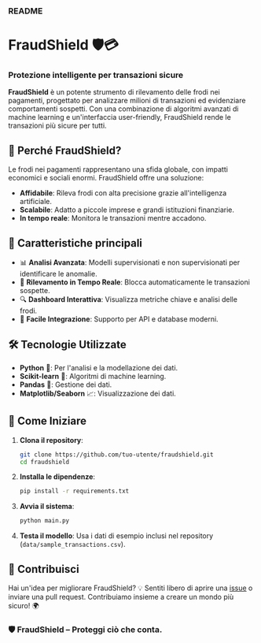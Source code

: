 
### **README**

# FraudShield 🛡️💳

### Protezione intelligente per transazioni sicure

**FraudShield** è un potente strumento di rilevamento delle frodi nei pagamenti, progettato per analizzare milioni di transazioni ed evidenziare comportamenti sospetti. Con una combinazione di algoritmi avanzati di machine learning e un'interfaccia user-friendly, FraudShield rende le transazioni più sicure per tutti.

## 🧐 **Perché FraudShield?**
Le frodi nei pagamenti rappresentano una sfida globale, con impatti economici e sociali enormi. FraudShield offre una soluzione:
- **Affidabile**: Rileva frodi con alta precisione grazie all'intelligenza artificiale.
- **Scalabile**: Adatto a piccole imprese e grandi istituzioni finanziarie.
- **In tempo reale**: Monitora le transazioni mentre accadono.

## 🔑 **Caratteristiche principali**
- 📊 **Analisi Avanzata**: Modelli supervisionati e non supervisionati per identificare le anomalie.
- 🚀 **Rilevamento in Tempo Reale**: Blocca automaticamente le transazioni sospette.
- 🔍 **Dashboard Interattiva**: Visualizza metriche chiave e analisi delle frodi.
- 🔗 **Facile Integrazione**: Supporto per API e database moderni.


## 🛠️ **Tecnologie Utilizzate**
- **Python** 🐍: Per l'analisi e la modellazione dei dati.
- **Scikit-learn** 🤖: Algoritmi di machine learning.
- **Pandas** 🐼: Gestione dei dati.
- **Matplotlib/Seaborn** 📈: Visualizzazione dei dati.

## 🚀 **Come Iniziare**
1. **Clona il repository**:
   ```bash
   git clone https://github.com/tuo-utente/fraudshield.git
   cd fraudshield
   ```
2. **Installa le dipendenze**:
   ```bash
   pip install -r requirements.txt
   ```
3. **Avvia il sistema**:
   ```bash
   python main.py
   ```
4. **Testa il modello**:
   Usa i dati di esempio inclusi nel repository (`data/sample_transactions.csv`).


## 🌟 **Contribuisci**
Hai un'idea per migliorare FraudShield? 💡
Sentiti libero di aprire una [issue](https://github.com/Calisti-Daniele/fraudshield/issues) o inviare una pull request. Contribuiamo insieme a creare un mondo più sicuro! 🌍


### 🛡️ **FraudShield** – Proteggi ciò che conta.
```
